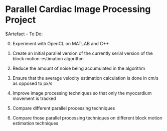 # Parallel Cardiac Image Processing Project

$Artefact - To Do:

0. Experiment with OpenCL on MATLAB and C++

1. Create an initial parallel version of the currently serial version of the block motion-estimation algorithm
2. Reduce the amount of noise being accumulated in the algorithm
3. Ensure that the average velocity estimation calculation is done in cm/s as opposed to px/s
4. Improve image processing techniques so that only the myocardium movement is tracked
5. Compare different parallel processing techniques
6. Compare those parallel processing techniques on different block motion estimation techniques
